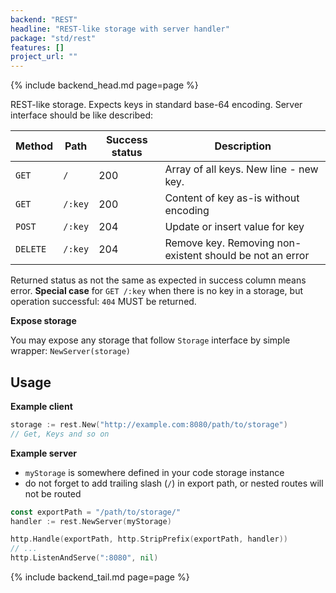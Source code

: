 ```yaml
---
backend: "REST"
headline: "REST-like storage with server handler"
package: "std/rest"
features: []
project_url: ""
---
```

{% include backend_head.md page=page %}

REST-like storage. Expects keys in standard base-64 encoding. Server interface should be like described:

| Method   | Path       | Success status | Description |
|----------|------------|----------------|-------------
| `GET`    | `/`        | 200            | Array of all keys. New line - new key.
| `GET`    | `/:key`    | 200            | Content of key as-is without encoding
| `POST`   | `/:key`    | 204            | Update or insert value for key
| `DELETE` | `/:key`    | 204            | Remove key. Removing non-existent should be not an error

Returned status as not the same as expected in success column means error. **Special case** for `GET /:key` when there is
no key in a storage, but operation successful:  `404` MUST be returned.

**Expose storage**

You may expose any storage that follow `Storage` interface by simple wrapper: `NewServer(storage)`

## Usage

**Example client**

```go
storage := rest.New("http://example.com:8080/path/to/storage")
// Get, Keys and so on
```

**Example server**

* `myStorage` is somewhere defined in your code storage instance 
* do not forget to add trailing slash (`/`) in export path, or nested routes will not be routed

```go
const exportPath = "/path/to/storage/"
handler := rest.NewServer(myStorage)

http.Handle(exportPath, http.StripPrefix(exportPath, handler))
// ...
http.ListenAndServe(":8080", nil) 
```

{% include backend_tail.md page=page %}